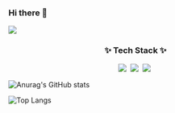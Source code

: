 ### Hi there 👋

<a href="https://github.com/lsh981127" target="_blank"><img src="https://img.shields.io/badge/GitHub-181717?style=for-the-badge&logo=GitHub"/></a>

<!--내용 부분-->
<h3 align="center">✨ Tech Stack ✨</h3>
<div align="center">
  <img src="https://img.shields.io/badge/react-20232a.svg?style=for-the-badge&logo=react&logoColor=61DAFB" />&nbsp
  <img src="https://img.shields.io/badge/javascript-F7DF1E.svg?style=for-the-badge&logo=javascript&logoColor=20232a" />&nbsp
  <img src="https://img.shields.io/badge/html5-E34F26.svg?style=for-the-badge&logo=html5&logoColor=white" />&nbsp
</div>


![Anurag's GitHub stats](https://github-readme-stats.vercel.app/api?username=lsh981127&show_icons=true&theme=radical)


![Top Langs](https://github-readme-stats.vercel.app/api/top-langs/?username=lsh981127&layout=compact)
